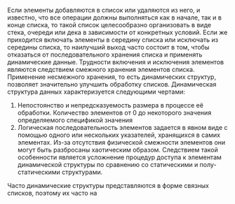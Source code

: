 Если элементы добавляются в список или удаляются из него, и известно, что все операции должны выполняться как в начале, так и в конце списка, то такой список целесообразно организовать в виде стека, очереди или дека в зависимости от конкретных условий. Если же приходится включать элементы в середину списка или исключать из середины списка, то наилучший выход часто состоит в том, чтобы отказаться от последовательного хранения списка и применять динамические данные.
Трудности включения и исключения элементов являются следствием смежного хранения элементов списка. Применение несмежного хранения, то есть динамических структур, позволяет значительно улучшить обработку списков. Динамическая структура данных характеризуется следующими чертами:  
1. Непостоянство и непредсказуемость размера в процессе её обработки. Количество элементов от 0 до некоторого значения определяемого спецификой значения
2. Логическая последовательность элементов задается в явном виде с помощью одного или нескольких указателей, хранящихся в самих элементах. Из-за отсутствия физической смежности элементов они могут быть разбросаны хаотическим образом. Следствием такой особенности является усложнение процедур доступа к элементам динамической структуры по сравнению со статическими и полу-статическими структурами.

Часто динамические структуры представляются в форме связных списков, поэтому их часто на